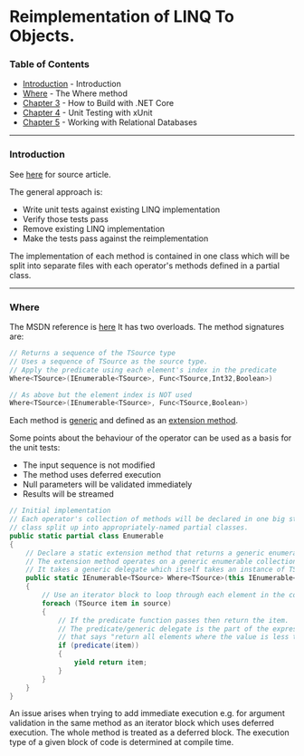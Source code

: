 # Reimplementation of LINQ To Objects. 

### Table of Contents
- [Introduction](#introduction) - Introduction
- [Where](#where) - The Where method
- [Chapter 3](#chapter-3) - How to Build with .NET Core
- [Chapter 4](#chapter-4) - Unit Testing with xUnit
- [Chapter 5](#chapter-5) - Working with Relational Databases

___
### **Introduction**
See [here](https://codeblog.jonskeet.uk/category/edulinq/) for source article.

The general approach is:
* Write unit tests against existing LINQ implementation
* Verify those tests pass
* Remove existing LINQ implementation
* Make the tests pass against the reimplementation

The implementation of each method is contained in one class which will be split into separate files with each operator's methods defined in a partial class.
___
### **Where**
The MSDN reference is [here](https://docs.microsoft.com/en-us/dotnet/api/system.linq.enumerable.where)
It has two overloads. The method signatures are:
```csharp
// Returns a sequence of the TSource type
// Uses a sequence of TSource as the source type.
// Apply the predicate using each element's index in the predicate
Where<TSource>(IEnumerable<TSource>, Func<TSource,Int32,Boolean>) 	

// As above but the element index is NOT used
Where<TSource>(IEnumerable<TSource>, Func<TSource,Boolean>)
```

Each method is [generic](https://docs.microsoft.com/en-us/dotnet/csharp/programming-guide/generics/generic-methods) and defined as an [extension method](https://docs.microsoft.com/en-us/dotnet/csharp/programming-guide/classes-and-structs/extension-methods).

Some points about the behaviour of the operator can be used as a basis for the unit tests:
* The input sequence is not modified
* The method uses deferred execution
* Null parameters will be validated immediately
* Results will be streamed

```csharp
// Initial implementation
// Each operator's collection of methods will be declared in one big static 
// class split up into appropriately-named partial classes.
public static partial class Enumerable
{
	// Declare a static extension method that returns a generic enumerable collection of whatever type TSource represents.
	// The extension method operates on a generic enumerable collection of whatever type TSource represents.
	// It takes a generic delegate which itself takes an instance of TSource and returns a bool
	public static IEnumerable<TSource> Where<TSource>(this IEnumerable<TSource> source, Func<TSource, bool> predicate)
	{
		// Use an iterator block to loop through each element in the collection
		foreach (TSource item in source)
		{
			// If the predicate function passes then return the item.
			// The predicate/generic delegate is the part of the expression 
			// that says "return all elements where the value is less than 4" .Where(x => x < 4)
			if (predicate(item))
			{
				yield return item;
			}
		}
	}
}

```

An issue arises when trying to add immediate execution e.g. for argument validation in the same method as an iterator block which uses deferred execution. The whole method is treated as a deferred block. The execution type of a given block of code is determined at compile time.

